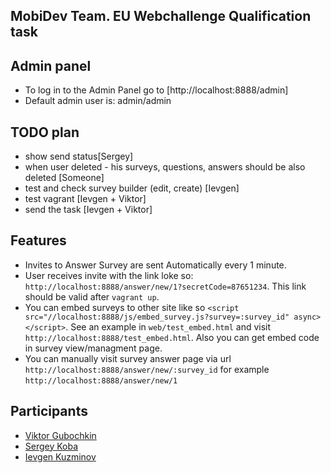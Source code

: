 ## MobiDev Team. EU Webchallenge Qualification task

## Admin panel
* To log in to the Admin Panel go to  [http://localhost:8888/admin]
* Default admin user is: admin/admin

## TODO plan
* show send status[Sergey]
* when user deleted - his surveys, questions, answers should be also deleted [Someone]
* test and check survey builder (edit, create) [Ievgen]
* test vagrant [Ievgen + Viktor]
* send the task [Ievgen + Viktor]

## Features
* Invites to Answer Survey are sent Automatically every 1 minute.
* User receives invite with the link loke so: `http://localhost:8888/answer/new/1?secretCode=87651234`. This link should be valid after `vagrant up`.
* You can embed surveys to other site like so `<script src="//localhost:8888/js/embed_survey.js?survey=:survey_id" async></script>`. See an example in `web/test_embed.html` and visit `http://localhost:8888/test_embed.html`. Also you can get embed code in survey view/managment page.
* You can manually visit survey answer page via url `http://localhost:8888/answer/new/:survey_id` for example `http://localhost:8888/answer/new/1`

## Participants

* [Viktor Gubochkin](https://github.com/VictorGub)
* [Sergey Koba](https://github.com/sergey-koba-mobidev)
* [Ievgen Kuzminov](https://github.com/iJackUA)
